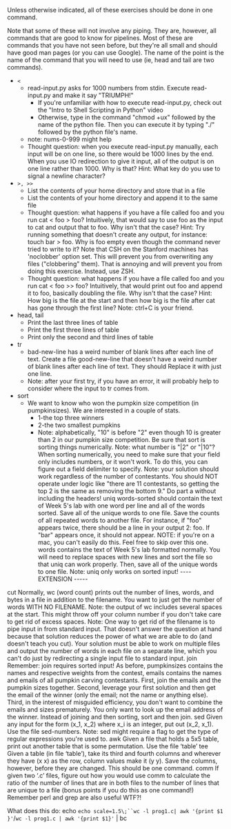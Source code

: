 Unless otherwise indicated, all of these exercises should be done in one command.

Note that some of these will not involve any piping. They are, however, all commands that are good to know for pipelines. Most of these are commands that you have not seen before, but they're all small and should have good man pages (or you can use Google). The name of the point is the name of the command that you will need to use (ie, head and tail are two commands).

* ``<``
  - read-input.py asks for 1000 numbers from stdin. Execute read-input.py and make it say "TRIUMPH!"
     - If you're unfamiliar with how to execute read-input.py, check out the "Intro to Shell Scripting in Python" video
     - Otherwise, type in the command "chmod +ux" followed by the name of the python file. Then you can execute it by typing "./" followed by the python file's name.
   - note: nums-0-999 might help
   - Thought question: when you execute read-input.py manually, each input will be on one line, so there would be 1000 lines by the end. When you use IO redirection to give it input, all of the output is on one line rather than 1000. Why is that? Hint: What key do you use to signal a newline character? 
* ``>, >>``
  - List the contents of your home directory and store that in a file
  - List the contents of your home directory and append it to the same file
  - Thought question: what happens if you have a file called foo and you run cat < foo > foo? Intuitively, that would say to use foo as the input to cat and output that to foo. Why isn't that the case? Hint: Try running something that doesn't create any output, for instance: touch bar > foo. Why is foo empty even though the command never tried to write to it? Note that CSH on the Stanford machines has 'noclobber' option set. This will prevent you from overwriting any files ("clobbering" them). That is annoying and will prevent you from doing this exercise. Instead, use ZSH.
  - Thought question: what happens if you have a file called foo and you run cat < foo >> foo? Intuitively, that would print out foo and append it to foo, basically doubling the file. Why isn't that the case? Hint: How big is the file at the start and then how big is the file after cat has gone through the first line? Note: ctrl+C is your friend.
* head, tail
  - Print the last three lines of table
  - Print the first three lines of table
  - Print only the second and third lines of table
* tr
  - bad-new-line has a weird number of blank lines after each line of text. Create a file good-new-line that doesn't have a weird number of blank lines after each line of text. They should Replace it with just one line.
  - Note: after your first try, if you have an error, it will probably help to consider where the input to tr comes from.
* sort
  - We want to know who won the pumpkin size competition (in pumpkinsizes). We are interested in a couple of stats.
    -  1-the top three winners
    -  2-the two smallest pumpkins
    - Note: alphabetically, "10" is before "2" even though 10 is greater than 2 in our pumpkin size competition. Be sure that sort is sorting things numerically.
Note: what number is "|2" or "|10"? When sorting numerically, you need to make sure that your field only includes numbers, or it won't work. To do this, you can figure out a field delimiter to specify.
Note: your solution should work regardless of the number of contestants. You should NOT operate under logic like "there are 11 contestants, so getting the top 2 is the same as removing the bottom 9."
Do part a without including the headers!
uniq
words-sorted should contain the text of Week 5's lab with one word per line and all of the words sorted. Save all of the unique words to one file.
Save the counts of all repeated words to another file. For instance, if "foo" appears twice, there should be a line in your output 2: foo. If "bar" appears once, it should not appear. NOTE: if you're on a mac, you can't easily do this. Feel free to skip over this one.
words contains the text of Week 5's lab formatted normally. You will need to replace spaces with new lines and sort the file so that uniq can work properly. Then, save all of the unique words to one file. Note: uniq only works on sorted input!
---- EXTENSION -----

cut
Normally, wc (word count) prints out the number of lines, words, and bytes in a file in addition to the filename. You want to just get the number of words WITH NO FILENAME.
Note: the output of wc includes several spaces at the start. This might throw off your column number if you don't take care to get rid of excess spaces.
Note: One way to get rid of the filename is to pipe input in from standard input. That doesn't answer the question at hand because that solution reduces the power of what we are able to do (and doesn't teach you cut). Your solution must be able to work on multiple files and output the number of words in each file on a separate line, which you can't do just by redirecting a single input file to standard input.
join
Remember: join requires sorted input!
As before, pumpkinsizes contains the names and respective weights from the contest, emails contains the names and emails of all pumpkin carving contestants.
First, join the emails and the pumpkin sizes together.
Second, leverage your first solution and then get the email of the winner (only the email; not the name or anything else).
Third, in the interest of misguided efficiency, you don't want to combine the emails and sizes prematurely. You only want to look up the email address of the winner. Instead of joining and then sorting, sort and then join.
sed
Given any input for the form (x_1, x_2) where x_i is an integer, put out (x_2, x_1). Use the file sed-numbers.
Note: sed might require a flag to get the type of regular expressions you're used to.
awk
Given a file that holds a 5x5 table, print out another table that is some permutation. Use the file ‘table’
tee
Given a table (in file ‘table’), take its third and fourth columns and wherever they have (x x) as the row, column values make it (y y). Save the columns, however, before they are changed. This should be one command.
comm
If given two ‘.c’ files, figure out how you would use comm to calculate the ratio of the number of lines that are in both files to the number of lines that are unique to a file (bonus points if you do this as one command!)
Remember
perl and grep are also useful
WTF?!

What does this do: echo `echo scale=1.5\;``wc -l prog1.c| awk '{print $1 }'`/`wc -l prog1.c | awk '{print $1}'` | bc
